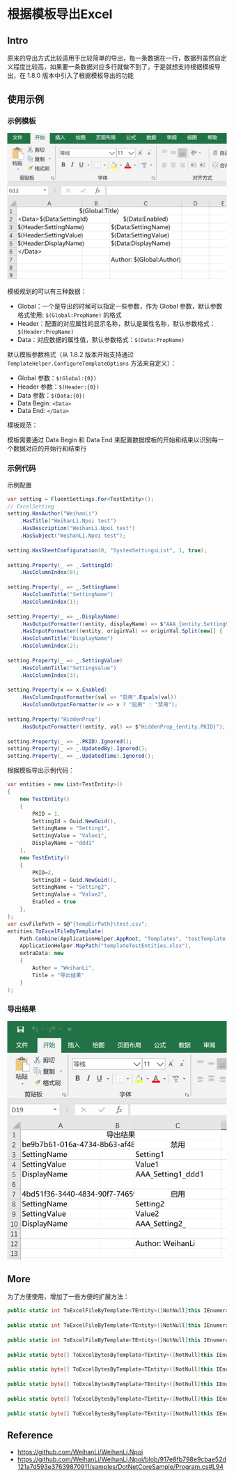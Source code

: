 # 根据模板导出Excel

## Intro

原来的导出方式比较适用于比较简单的导出，每一条数据在一行，数据列虽然自定义程度比较高，如果要一条数据对应多行就做不到了，于是就想支持根据模板导出，在 1.8.0 版本中引入了根据模板导出的功能

## 使用示例

### 示例模板

![](./images/489462-20200128142956273-1478084552.png)

模板规划的可以有三种数据：

- Global：一个是导出的时候可以指定一些参数，作为 Global 参数，默认参数格式使用: `$(Global:PropName)` 的格式
- Header：配置的对应属性的显示名称，默认是属性名称，默认参数格式：`$(Header:PropName)`
- Data：对应数据的属性值，默认参数格式：`$(Data:PropName)`


默认模板参数格式（从 1.8.2 版本开始支持通过 `TemplateHelper.ConfigureTemplateOptions` 方法来自定义）：

- Global 参数：`$(Global:{0})`
- Header 参数：`$(Header:{0})`
- Data 参数：`$(Data:{0})`
- Data Begin: `<Data>`
- Data End: `</Data>`



模板规范：

模板需要通过 Data Begin 和 Data End 来配置数据模板的开始和结束以识别每一个数据对应的开始行和结束行



### 示例代码

示例配置

``` csharp
var setting = FluentSettings.For<TestEntity>();
// ExcelSetting
setting.HasAuthor("WeihanLi")
    .HasTitle("WeihanLi.Npoi test")
    .HasDescription("WeihanLi.Npoi test")
    .HasSubject("WeihanLi.Npoi test");

setting.HasSheetConfiguration(0, "SystemSettingsList", 1, true);

setting.Property(_ => _.SettingId)
    .HasColumnIndex(0);

setting.Property(_ => _.SettingName)
    .HasColumnTitle("SettingName")
    .HasColumnIndex(1);

setting.Property(_ => _.DisplayName)
    .HasOutputFormatter((entity, displayName) => $"AAA_{entity.SettingName}_{displayName}")
    .HasInputFormatter((entity, originVal) => originVal.Split(new[] { '_' })[2])
    .HasColumnTitle("DisplayName")
    .HasColumnIndex(2);

setting.Property(_ => _.SettingValue)
    .HasColumnTitle("SettingValue")
    .HasColumnIndex(3);

setting.Property(x => x.Enabled)
    .HasColumnInputFormatter(val => "启用".Equals(val))
    .HasColumnOutputFormatter(v => v ? "启用" : "禁用");

setting.Property("HiddenProp")
    .HasOutputFormatter((entity, val) => $"HiddenProp_{entity.PKID}");

setting.Property(_ => _.PKID).Ignored();
setting.Property(_ => _.UpdatedBy).Ignored();
setting.Property(_ => _.UpdatedTime).Ignored();
```

根据模板导出示例代码：

``` csharp
var entities = new List<TestEntity>()
{
    new TestEntity()
    {
        PKID = 1,
        SettingId = Guid.NewGuid(),
        SettingName = "Setting1",
        SettingValue = "Value1",
        DisplayName = "ddd1"
    },
    new TestEntity()
    {
        PKID=2,
        SettingId = Guid.NewGuid(),
        SettingName = "Setting2",
        SettingValue = "Value2",
        Enabled = true
    },
};
var csvFilePath = $@"{tempDirPath}\test.csv";
entities.ToExcelFileByTemplate(
    Path.Combine(ApplicationHelper.AppRoot, "Templates", "testTemplate.xlsx"),
    ApplicationHelper.MapPath("templateTestEntities.xlsx"),
    extraData: new
    {
        Author = "WeihanLi",
        Title = "导出结果"
    }
);
```

### 导出结果

![](./images/489462-20200128143038865-1452547986.png)


## More

为了方便使用，增加了一些方便的扩展方法：

``` csharp
public static int ToExcelFileByTemplate<TEntity>([NotNull]this IEnumerable<TEntity> entities, string templatePath, string excelPath, int sheetIndex = 0, object extraData = null);

public static int ToExcelFileByTemplate<TEntity>([NotNull]this IEnumerable<TEntity> entities, byte[] templateBytes, string excelPath, ExcelFormat excelFormat = ExcelFormat.Xls, int sheetIndex = 0, object extraData = null);

public static int ToExcelFileByTemplate<TEntity>([NotNull]this IEnumerable<TEntity> entities, IWorkbook templateWorkbook, string excelPath, int sheetIndex = 0, object extraData = null);

public static byte[] ToExcelBytesByTemplate<TEntity>([NotNull]this IEnumerable<TEntity> entities, string templatePath, int sheetIndex = 0, object extraData = null);

public static byte[] ToExcelBytesByTemplate<TEntity>([NotNull]this IEnumerable<TEntity> entities, byte[] templateBytes, ExcelFormat excelFormat = ExcelFormat.Xls, int sheetIndex = 0, object extraData = null);

public static byte[] ToExcelBytesByTemplate<TEntity>([NotNull]this IEnumerable<TEntity> entities, Stream templateStream, ExcelFormat excelFormat = ExcelFormat.Xls, int sheetIndex = 0, object extraData = null);

public static byte[] ToExcelBytesByTemplate<TEntity>([NotNull]this IEnumerable<TEntity> entities, IWorkbook templateWorkbook, int sheetIndex = 0, object extraData = null);

public static byte[] ToExcelBytesByTemplate<TEntity>([NotNull]this IEnumerable<TEntity> entities, ISheet templateSheet, object extraData = null);

```


## Reference

- <https://github.com/WeihanLi/WeihanLi.Npoi>
- <https://github.com/WeihanLi/WeihanLi.Npoi/blob/917e8fb798e9cbae52d121a7d593e37639870911/samples/DotNetCoreSample/Program.cs#L94>
